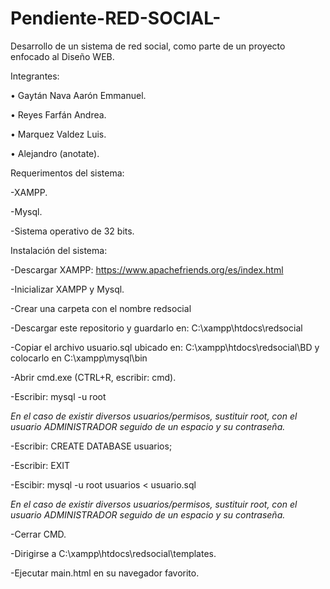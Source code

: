 # Pendiente-RED-SOCIAL-

Desarrollo de un sistema de red social, como parte de un proyecto enfocado al Diseño WEB.

Integrantes:

•	Gaytán Nava Aarón Emmanuel.

•	Reyes Farfán Andrea. 

•	Marquez Valdez Luis.

•	Alejandro (anotate).

Requerimentos del sistema:

-XAMPP.

-Mysql.

-Sistema operativo de 32 bits.




Instalación del sistema:

-Descargar XAMPP: https://www.apachefriends.org/es/index.html

-Inicializar XAMPP y Mysql.

-Crear una carpeta con el nombre redsocial

-Descargar este repositorio y guardarlo en: C:\xampp\htdocs\redsocial

-Copiar el archivo usuario.sql ubicado en: C:\xampp\htdocs\redsocial\BD y colocarlo en  C:\xampp\mysql\bin

-Abrir cmd.exe (CTRL+R, escribir: cmd).

-Escribir: mysql -u root

*En el caso de existir diversos usuarios/permisos, sustituir root, con el usuario ADMINISTRADOR seguido de un espacio y su contraseña.*


-Escribir: CREATE DATABASE usuarios;

-Escribir: EXIT


-Escibir: mysql -u root usuarios < usuario.sql

*En el caso de existir diversos usuarios/permisos, sustituir root, con el usuario ADMINISTRADOR seguido de un espacio y su contraseña.*

-Cerrar CMD.

-Dirigirse a  C:\xampp\htdocs\redsocial\templates.

-Ejecutar main.html en su navegador favorito.


